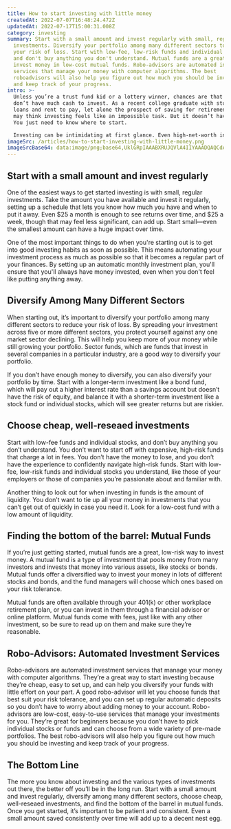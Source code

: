 ```yaml
---
title: How to start investing with little money
createdAt: 2022-07-07T16:48:24.472Z
updatedAt: 2022-07-17T15:00:31.008Z
category: investing
summary: Start with a small amount and invest regularly with small, regular
  investments. Diversify your portfolio among many different sectors to reduce
  your risk of loss. Start with low-fee, low-risk funds and individual stocks,
  and don't buy anything you don't understand. Mutual funds are a great way to
  invest money in low-cost mutual funds. Robo-advisors are automated investment
  services that manage your money with computer algorithms. The best
  roboadvisors will also help you figure out how much you should be investing
  and keep track of your progress.
intro: >-
  Unless you’re a trust fund kid or a lottery winner, chances are that you
  don’t have much cash to invest. As a recent college graduate with student
  loans and rent to pay, let alone the prospect of saving for retirement, you
  may think investing feels like an impossible task. But it doesn’t have to be.
  You just need to know where to start. 

  Investing can be intimidating at first glance. Even high-net-worth individuals struggle finding trustworthy advisors who specialize in helping those with little capital get started in the market—until now. The following simple strategies will help any investor begin investing with little money and see returns over time. Keep reading for more details and examples of how much you could stand to gain from investing even a small amount now and maintaining that habit for the long term.
imageSrc: /articles/how-to-start-investing-with-little-money.png
imageSrcBase64: data:image/png;base64,UklGRpIAAABXRUJQVlA4IIYAAADQAQCdASoKAAoAAUAmJZgCdADbqsByoAD+65EVtVvcYFyf/YTVqRwt0+XnerXywhbI9+WDBZvMa43O5kPQaq578UKpmKX/6/5vpV8ytp/gibz4d/2fwhcwCD95EgLvaQlELKP15lPSWN98mwNhzxpmnu8Hve8bDWntaL8PH348W/PMIgAAAA==
---
```


## Start with a small amount and invest regularly

One of the easiest ways to get started investing is with small, regular investments. Take the amount you have available and invest it regularly, setting up a schedule that lets you know how much you have and when to put it away. Even $25 a month is enough to see returns over time, and $25 a week, though that may feel less significant, can add up. Start small—even the smallest amount can have a huge impact over time.

One of the most important things to do when you're starting out is to get into good investing habits as soon as possible. This means automating your investment process as much as possible so that it becomes a regular part of your finances. By setting up an automatic monthly investment plan, you'll ensure that you'll always have money invested, even when you don't feel like putting anything away.

## Diversify Among Many Different Sectors

When starting out, it’s important to diversify your portfolio among many different sectors to reduce your risk of loss. By spreading your investment across five or more different sectors, you protect yourself against any one market sector declining. This will help you keep more of your money while still growing your portfolio. Sector funds, which are funds that invest in several companies in a particular industry, are a good way to diversify your portfolio.

If you don’t have enough money to diversify, you can also diversify your portfolio by time. Start with a longer-term investment like a bond fund, which will pay out a higher interest rate than a savings account but doesn’t have the risk of equity, and balance it with a shorter-term investment like a stock fund or individual stocks, which will see greater returns but are riskier.

## Choose cheap, well-reseaed investments

Start with low-fee funds and individual stocks, and don’t buy anything you don’t understand. You don’t want to start off with expensive, high-risk funds that charge a lot in fees. You don’t have the money to lose, and you don’t have the experience to confidently navigate high-risk funds. Start with low-fee, low-risk funds and individual stocks you understand, like those of your employers or those of companies you’re passionate about and familiar with.

Another thing to look out for when investing in funds is the amount of liquidity. You don’t want to tie up all your money in investments that you can’t get out of quickly in case you need it. Look for a low-cost fund with a low amount of liquidity.

## Finding the bottom of the barrel: Mutual Funds

If you’re just getting started, mutual funds are a great, low-risk way to invest money. A mutual fund is a type of investment that pools money from many investors and invests that money into various assets, like stocks or bonds. Mutual funds offer a diversified way to invest your money in lots of different stocks and bonds, and the fund managers will choose which ones based on your risk tolerance.

Mutual funds are often available through your 401(k) or other workplace retirement plan, or you can invest in them through a financial advisor or online platform. Mutual funds come with fees, just like with any other investment, so be sure to read up on them and make sure they’re reasonable.

## Robo-Advisors: Automated Investment Services

Robo-advisors are automated investment services that manage your money with computer algorithms. They’re a great way to start investing because they’re cheap, easy to set up, and can help you diversify your funds with little effort on your part. A good robo-advisor will let you choose funds that best suit your risk tolerance, and you can set up regular automatic deposits so you don’t have to worry about adding money to your account.
Robo-advisors are low-cost, easy-to-use services that manage your investments for you. They’re great for beginners because you don’t have to pick individual stocks or funds and can choose from a wide variety of pre-made portfolios. The best robo-advisors will also help you figure out how much you should be investing and keep track of your progress.

## The Bottom Line

The more you know about investing and the various types of investments out there, the better off you’ll be in the long run. Start with a small amount and invest regularly, diversify among many different sectors, choose cheap, well-reseaed investments, and find the bottom of the barrel in mutual funds. Once you get started, it’s important to be patient and consistent. Even a small amount saved consistently over time will add up to a decent nest egg.
